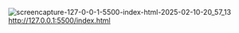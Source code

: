 ![screencapture-127-0-0-1-5500-index-html-2025-02-10-20_57_13](https://github.com/user-attachments/assets/5afb43ca-815d-4e34-a2da-70e790383ace)
http://127.0.0.1:5500/index.html
